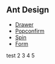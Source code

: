 ## Ant Design

 - [Drawer](https://ant.design/components/drawer)
 - [Popconfirm](https://ant.design/components/popconfirm)
 - [Spin](https://ant.design/components/spin)
 - [Form](https://ant.design/components/form)


test
2
3
4
5
